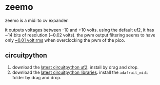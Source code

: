 # zeemo 

zeemo is a midi to cv expander. 

it outputs voltages between -10 and +10 volts. using the default uf2, it has ~14 bits of resolution (~0.02 volts). the pwm output filtering seems to have only [~0.01 volt rms](https://www.falstad.com/circuit/circuitjs.html?ctz=CQAgjCAMB0l3BWEBmAHAJmgdgGzoRmACzICcpkORICkNIJNApgLRhgBQASiC8unTCl0vfoJx1JDOmxFSYCDgCdRA8MNV18OKCHQDIHZNQBeANwD2AGwAuAQwDmTADoBHMFLDZiyBOlRC-pCoIcisWLoiHlAcJpp6CDp8amJ6IObW9k5uHhwO8anJdMjIOpIcAO7x2rzoWCI1hlVFKGosdSKphgDGtfWtMh0JZeDhIKTQpAi0CGgIuB64ULCQnAIR7f017ejUNdRmSkwAZmyGduBEe1uJev2k4CKy4PDwvDCvBKiQRKj8qEQEKQPIkkIJXoZ8sQ9rdoXoiPJlJdqCUdDVUZEIZVhncGrcMU1kXoQkSCdi4f5UOAwA0SYYVOxaVT+MSqcVkPByTTWdTOqUYgzuRiWQS9Fj1q0UPy2DoMQcjqdcgB5HFDSm43SGHgsUhoklsK48rSXN5eHBIM1g5boTgqHV6qksX5Gl5wDi9J1U9WesVs5avfjkIPBkNlaA4er6IHGGmQRI4MNwTjNZ0CKlgNHBGJQzPptEIzXYn3qlnqwwWcBUqi6AAeNOOHJECGgIQzVCw8wjRDAQP9Sd0nCAA) when overclocking the pwm of the pico.


## circuitpython

1. download the [latest circuitpython uf2](https://circuitpython.org/board/raspberry_pi_pico/). install by drag and drop.
2. download the [latest circuitpython libraries](https://github.com/adafruit/Adafruit_CircuitPython_Bundle/releases/tag/20230424). install the `adafruit_midi` folder by drag and drop.